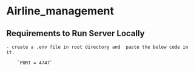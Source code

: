 # Airline_management

## Requirements to Run Server Locally

    - create a .env file in root directory and  paste the below code in it.

        `PORT = 4747`
